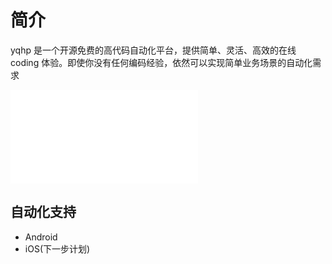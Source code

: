 # 简介

yqhp 是一个开源免费的高代码自动化平台，提供简单、灵活、高效的在线 coding 体验。即使你没有任何编码经验，依然可以实现简单业务场景的自动化需求

<iframe src="//player.bilibili.com/player.html?bvid=BV1V14y1Q7Pd&page=1" scrolling="no" border="0" frameborder="no" framespacing="0" allowfullscreen="true"> </iframe>

## 自动化支持

- Android
- iOS(下一步计划)
